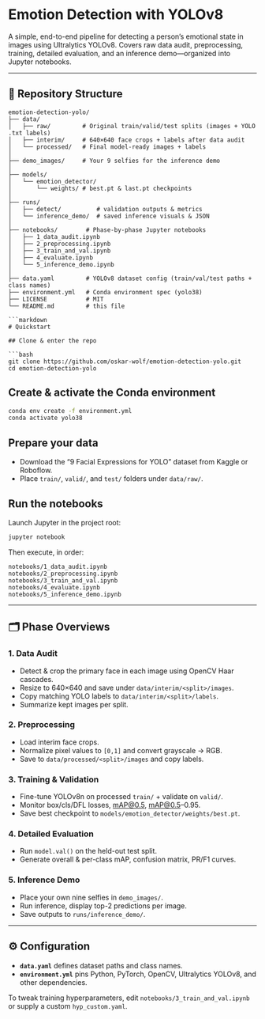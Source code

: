 # Emotion Detection with YOLOv8

A simple, end-to-end pipeline for detecting a person’s emotional state in images using Ultralytics YOLOv8. Covers raw data audit, preprocessing, training, detailed evaluation, and an inference demo—organized into Jupyter notebooks.

---

## 📁 Repository Structure

```text
emotion-detection-yolo/
├── data/
│   ├── raw/         # Original train/valid/test splits (images + YOLO .txt labels)
│   ├── interim/     # 640×640 face crops + labels after data audit
│   └── processed/   # Final model-ready images + labels
│
├── demo_images/     # Your 9 selfies for the inference demo
│
├── models/
│   └── emotion_detector/
│       └── weights/ # best.pt & last.pt checkpoints
│
├── runs/
│   ├── detect/          # validation outputs & metrics
│   └── inference_demo/  # saved inference visuals & JSON
│
├── notebooks/        # Phase-by-phase Jupyter notebooks
│   ├── 1_data_audit.ipynb
│   ├── 2_preprocessing.ipynb
│   ├── 3_train_and_val.ipynb
│   ├── 4_evaluate.ipynb
│   └── 5_inference_demo.ipynb
│
├── data.yaml         # YOLOv8 dataset config (train/val/test paths + class names)
├── environment.yml   # Conda environment spec (yolo38)
├── LICENSE           # MIT
└── README.md         # this file

```markdown
# Quickstart

## Clone & enter the repo

```bash
git clone https://github.com/oskar-wolf/emotion-detection-yolo.git
cd emotion-detection-yolo
```

## Create & activate the Conda environment

```bash
conda env create -f environment.yml
conda activate yolo38
```

## Prepare your data

- Download the “9 Facial Expressions for YOLO” dataset from Kaggle or Roboflow.
- Place `train/`, `valid/`, and `test/` folders under `data/raw/`.

## Run the notebooks

Launch Jupyter in the project root:

```bash
jupyter notebook
```

Then execute, in order:

```text
notebooks/1_data_audit.ipynb
notebooks/2_preprocessing.ipynb
notebooks/3_train_and_val.ipynb
notebooks/4_evaluate.ipynb
notebooks/5_inference_demo.ipynb
```

---

## 🗂️ Phase Overviews

### 1. Data Audit

- Detect & crop the primary face in each image using OpenCV Haar cascades.
- Resize to 640×640 and save under `data/interim/<split>/images`.
- Copy matching YOLO labels to `data/interim/<split>/labels`.
- Summarize kept images per split.

### 2. Preprocessing

- Load interim face crops.
- Normalize pixel values to `[0,1]` and convert grayscale → RGB.
- Save to `data/processed/<split>/images` and copy labels.

### 3. Training & Validation

- Fine-tune YOLOv8n on processed `train/` + validate on `valid/`.
- Monitor box/cls/DFL losses, mAP@0.5, mAP@0.5–0.95.
- Save best checkpoint to `models/emotion_detector/weights/best.pt`.

### 4. Detailed Evaluation

- Run `model.val()` on the held-out test split.
- Generate overall & per-class mAP, confusion matrix, PR/F1 curves.

### 5. Inference Demo

- Place your own nine selfies in `demo_images/`.
- Run inference, display top-2 predictions per image.
- Save outputs to `runs/inference_demo/`.

---

## ⚙️ Configuration

- **`data.yaml`** defines dataset paths and class names.
- **`environment.yml`** pins Python, PyTorch, OpenCV, Ultralytics YOLOv8, and other dependencies.

To tweak training hyperparameters, edit `notebooks/3_train_and_val.ipynb` or supply a custom `hyp_custom.yaml`.
```
